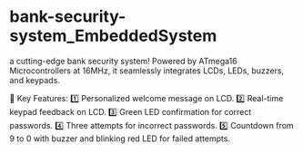 # bank-security-system_EmbeddedSystem
a cutting-edge bank security system! Powered by ATmega16 Microcontrollers at 16MHz, it seamlessly integrates LCDs, LEDs, buzzers, and keypads.

🔐 Key Features:
1️⃣ Personalized welcome message on LCD.
2️⃣ Real-time keypad feedback on LCD.
3️⃣ Green LED confirmation for correct passwords.
4️⃣ Three attempts for incorrect passwords.
5️⃣ Countdown from 9 to 0 with buzzer and blinking red LED for failed attempts.

